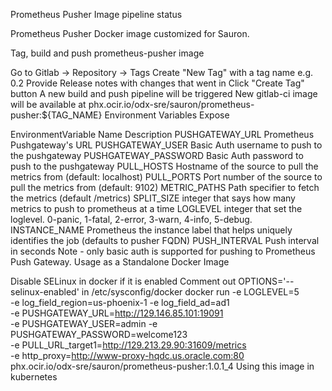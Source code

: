 Prometheus Pusher Image
pipeline status

Prometheus Pusher Docker image customized for Sauron.

Tag, build and push prometheus-pusher image

Go to Gitlab -> Repository -> Tags
Create "New Tag" with a tag name e.g. 0.2
Provide Release notes with changes that went in
Click "Create Tag" button
A new build and push pipeline will be triggered
New gitlab-ci image will be available at phx.ocir.io/odx-sre/sauron/prometheus-pusher:${TAG_NAME}
Environment Variables Expose

EnvironmentVariable Name	Description
PUSHGATEWAY_URL	Prometheus Pushgateway's URL
PUSHGATEWAY_USER	Basic Auth username to push to the pushgateway
PUSHGATEWAY_PASSWORD	Basic Auth password to push to the pushgateway
PULL_HOSTS	Hostname of the source to pull the metrics from (default: localhost)
PULL_PORTS	Port number of the source to pull the metrics from (default: 9102)
METRIC_PATHS	Path specifier to fetch the metrics (default /metrics)
SPLIT_SIZE	integer that says how many metrics to push to prometheus at a time
LOGLEVEL	integer that set the loglevel. 0-panic, 1-fatal, 2-error, 3-warn, 4-info, 5-debug.
INSTANCE_NAME	Prometheus the instance label that helps uniquely identifies the job (defaults to pusher FQDN)
PUSH_INTERVAL	Push interval in seconds
Note - only basic auth is supported for pushing to Prometheus Push Gateway.
Usage as a Standalone Docker Image

Disable SELinux in docker if it is enabled Comment out OPTIONS='--selinux-enabled' in /etc/sysconfig/docker
docker run -e LOGLEVEL=5 \
    -e log_field_region=us-phoenix-1 -e log_field_ad=ad1 \
    -e PUSHGATEWAY_URL=http://129.146.85.101:19091 \
    -e PUSHGATEWAY_USER=admin -e PUSHGATEWAY_PASSWORD=welcome123 \
    -e PULL_URL_target1=http://129.213.29.90:31609/metrics \
    -e http_proxy=http://www-proxy-hqdc.us.oracle.com:80  \
    phx.ocir.io/odx-sre/sauron/prometheus-pusher:1.0.1_4
Using this image in kubernetes
